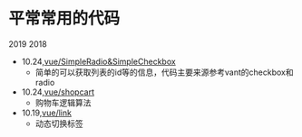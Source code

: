 # 平常常用的代码
2019
2018
  * 10.24,[vue/SimpleRadio&SimpleCheckbox](https://github.com/linwenfeng122/codeTest/tree/master/Vue/SimpleRadio%26SimpleCheckbox)
    * 简单的可以获取列表的id等的信息，代码主要来源参考vant的checkbox和radio
  * 10.24,[vue/shopcart](https://github.com/linwenfeng122/codeTest/tree/master/Vue/ShopCart)
    * 购物车逻辑算法
  * 10.19,[vue/link](https://github.com/linwenfeng122/codeTest/tree/master/Vue/Link)
    * 动态切换标签
